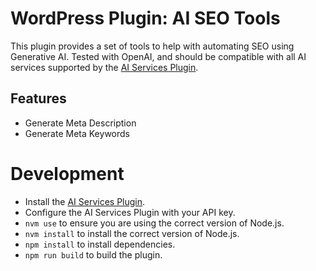 # WordPress Plugin: AI SEO Tools

This plugin provides a set of tools to help with automating SEO using Generative AI.  Tested with OpenAI, and should
be compatible with all AI services supported by the [AI Services Plugin](https://github.com/felixarntz/ai-services).

## Features

- Generate Meta Description
- Generate Meta Keywords

# Development

- Install the [AI Services Plugin](https://github.com/felixarntz/ai-services).
- Configure the AI Services Plugin with your API key.
- `nvm use` to ensure you are using the correct version of Node.js.
- `nvm install` to install the correct version of Node.js.
- `npm install` to install dependencies.
- `npm run build` to build the plugin.
